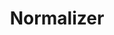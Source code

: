 ---
title: "Normalizer"

categories: ['']

tags: ['Normalizer']

arwords: 'مُمهِّد النص'

arexps: []

enwords: ['Normalizer']

enexps: []

arlexicons: 'م'

enlexicons: 'N'

authors: ['Ruqayya Roshdy']

translators: ['']

citations: 'مقدمة في حوسبة اللغة العربية'

sources: 'مركز الملك عبدالله بن عبدالعزيز الدولي لخدمة اللغة العربية'

slug: ""
---